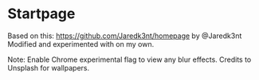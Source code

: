 # Startpage
Based on this: https://github.com/Jaredk3nt/homepage by @Jaredk3nt
Modified and experimented with on my own.

Note: Enable Chrome experimental flag to view any blur effects.
Credits to Unsplash for wallpapers.

